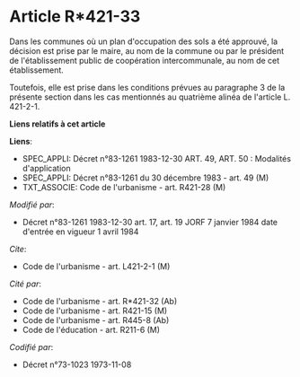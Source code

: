 # Article R*421-33

Dans les communes où un plan d'occupation des sols a été approuvé, la décision est prise par le maire, au nom de la commune
ou par le président de l'établissement public de coopération intercommunale, au nom de cet établissement.

Toutefois, elle est prise dans les conditions prévues au paragraphe 3 de la présente section dans les cas mentionnés au
quatrième alinéa de l'article L. 421-2-1.

**Liens relatifs à cet article**

**Liens**:

  - SPEC_APPLI: Décret n°83-1261 1983-12-30 ART. 49, ART. 50 : Modalités d'application
  - SPEC_APPLI: Décret n°83-1261 du 30 décembre 1983 - art. 49 (M)
  - TXT_ASSOCIE: Code de l'urbanisme - art. R421-28 (M)

_Modifié par_:

  - Décret n°83-1261 1983-12-30 art. 17, art. 19 JORF 7 janvier 1984 date d'entrée en vigueur 1 avril 1984

_Cite_:

  - Code de l'urbanisme - art. L421-2-1 (M)

_Cité par_:

  - Code de l'urbanisme - art. R*421-32 (Ab)
  - Code de l'urbanisme - art. R421-15 (M)
  - Code de l'urbanisme - art. R445-8 (Ab)
  - Code de l'éducation - art. R211-6 (M)

_Codifié par_:

  - Décret n°73-1023 1973-11-08
